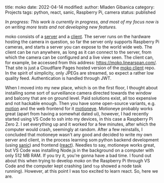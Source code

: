 title: moko
date: 2022-04-14
modified:
author: Mladen Gibanica
category: Projects
tags: python, react, sanic, Raspberry Pi, camera
status: published

*In progress:*
*This work is currently in progress, and most of my focus now is on writing more tests and not developing new features.*

moko consists of a <a href="https://github.com/mgcth/moko_server" target="_blank">server</a> and a <a href="https://github.com/mgcth/moko_client" target="_blank">client</a>.
The server runs on the hardware hosting the camera in question, so far the server only supports Raspberry Pi cameras, and starts a server you can expose to the world wide web.
The client can be run anywhere, as long as it can connect to the server, from which the camera can be configured and a live view seen.
The client can, for example, be accessed from this address: <a href="https://moko.linearspan.com/" target="_blank">https://moko.linearspan.com/</a>.
That site is just a Cloudflare Pages hosted version of the <a href="https://github.com/mgcth/moko_client" target="_blank">moko client</a> repo.
In the spirit of simplicity, only JPEGs are streamed, so expect a rather low quality feed.
Authentication is handled through JWT.

When I moved into my new place, which is on the first floor, I thought about installing some sort of surveillance camera directed towards the window and balcony that are on ground level.
Paid solutions exist, all too expensive and not hackable enough.
Then you have some open-source variants, e.g. <a href="https://github.com/Motion-Project/motion" target="_blank">motion</a> and the web frontend for it <a href="https://github.com/motioneye-project/motioneye" target="_blank">motioneye</a>.
Motioneye probably works great (apart from having a somewhat dated ui), however, I had recently started using VS Code to ssh into my devices, in this case a Raspberry Pi Zero 2.
I set everything up and it worked for a few minutes, after which the computer would crash, seemingly at random.
After a few reinstalls, I concluded that motioneye wasn't any good and decided to write my own server and client, in the process learning som python backend development (using <a href="https://sanic.dev/en/" target="_blank">sanic</a>) and frontend (<a href="https://reactjs.org/" target="_blank">react</a>).
Needles to say, motioneye works great, but VS Code was installing Node.js in the background on a computer with only 512 MB RAM.
If you try it, you're gonna have a bad time.
I found out about this when trying to develop *moko* on the Raspberry Pi through VS Code and the computer kept crashing (and `top` showed a node task running).
However, at this point I was too excited to learn react.
So, here we are.

